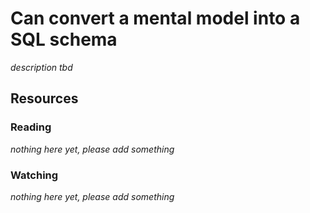 # Can convert a mental model into a SQL schema

_description tbd_

## Resources

### Reading

_nothing here yet, please add something_

### Watching

_nothing here yet, please add something_
